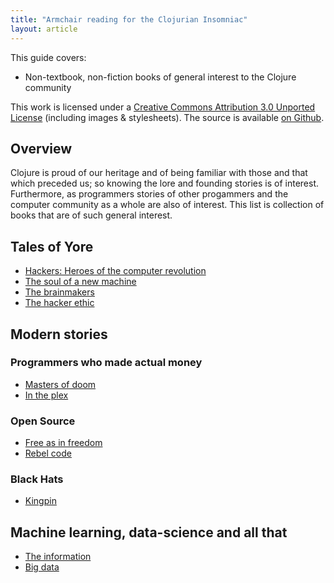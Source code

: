 ```yaml
---
title: "Armchair reading for the Clojurian Insomniac"
layout: article
---
```

This guide covers:

 * Non-textbook, non-fiction books of general interest to the Clojure community

This work is licensed under a <a rel="license" href="http://creativecommons.org/licenses/by/3.0/">Creative Commons Attribution 3.0 Unported License</a>
(including images & stylesheets). The source is available [on Github](https://github.com/clojuredocs/cds).

## Overview
Clojure is proud of our heritage and of being familiar with those and that which preceded us; so knowing the lore and founding stories is of interest.  Furthermore, as programmers stories of other progammers and the computer community as a whole are also of interest.  This list is collection of books that are of such general interest.

## Tales of Yore
 * [Hackers: Heroes of the computer revolution](http://www.amazon.co.uk/Hackers-Heroes-Computer-Revolution-Anniversary/dp/1449388396)
 * [The soul of a new machine](http://www.amazon.co.uk/Soul-New-Machine-Tracy-Kidder/dp/0140062491/ref=sr_1_2?s=books&ie=UTF8&qid=1363772696&sr=1-2)
 * [The brainmakers](http://www.amazon.co.uk/Brainmakers-Scientists-Moving-Beyond-Computers/dp/067151055X/ref=sr_1_1?s=books&ie=UTF8&qid=1363772724&sr=1-1)
 * [The hacker ethic](http://www.amazon.co.uk/The-Hacker-Ethic-Linus-Torvalds/dp/0436205505)

## Modern stories
### Programmers who made actual money
 * [Masters of doom](http://www.amazon.co.uk/Masters-Doom-created-transformed-culture/dp/0749924896/ref=sr_1_1?s=books&ie=UTF8&qid=1363772764&sr=1-1)
 * [In the plex](http://www.amazon.co.uk/Plex-Google-Thinks-Works-Shapes/dp/1416596585/ref=sr_1_1?s=books&ie=UTF8&qid=1363772860&sr=1-1)

### Open Source
 * [Free as in freedom](http://www.amazon.co.uk/s/ref=nb_sb_noss_1?url=search-alias%3Dstripbooks&field-keywords=free+as+in+freedom)
 * [Rebel code](http://www.amazon.co.uk/Rebel-Code-Linux-Source-Revolution/dp/0738206709/ref=sr_1_sc_1?ie=UTF8&qid=1363772808&sr=8-1-spell)

### Black Hats
 * [Kingpin](http://www.amazon.co.uk/Kingpin-Hacker-Billion-Dollar-Cybercrime-Underground/dp/0307588696/ref=sr_1_1?s=books&ie=UTF8&qid=1363772824&sr=1-1)


## Machine learning, data-science and all that
 * [The information](http://www.amazon.co.uk/Information-History-Theory-Flood/dp/0007225741/ref=sr_1_1?s=books&ie=UTF8&qid=1363772747&sr=1-1)
 * [Big data](http://www.amazon.co.uk/Big-Data-Revolution-Transform-Think/dp/1848547900/ref=sr_1_1?s=books&ie=UTF8&qid=1363773249&sr=1-1)
